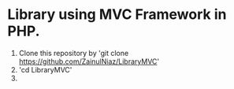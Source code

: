 # Library using MVC Framework in PHP.

1. Clone this repository by 'git clone https://github.com/ZainulNiaz/LibraryMVC'
2. 'cd LibraryMVC' 
3.  


